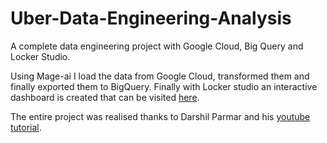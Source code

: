 # Uber-Data-Engineering-Analysis

A complete data engineering project with Google Cloud, Big Query and Locker Studio.

Using Mage-ai I load the data from Google Cloud, transformed them and finally exported them to BigQuery. Finally with Locker studio an interactive dashboard is created that can be visited [here](https://lookerstudio.google.com/reporting/fabb24d7-51d5-4481-81ed-40639e9f0f75). 

The entire project was realised thanks to Darshil Parmar and his [youtube tutorial](https://www.youtube.com/watch?v=WpQECq5Hx9g&t=3029s).
 
